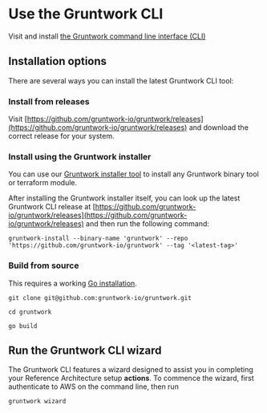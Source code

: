 # Use the Gruntwork CLI

Visit and install [the Gruntwork command line interface (CLI)](github.com/gruntwork-io)

## Installation options 

There are several ways you can install the latest Gruntwork CLI tool:

### Install from releases

Visit [https://github.com/gruntwork-io/gruntwork/releases](https://github.com/gruntwork-io/gruntwork/releases) and download the correct release for your system.

### Install using the Gruntwork installer

You can use our [Gruntwork installer tool](github.com/gruntwork-io/gruntwork) to install any Gruntwork binary tool or terraform module. 

After installing the Gruntwork installer itself, you can look up the latest Gruntwork CLI release at [https://github.com/gruntwork-io/gruntwork/releases](https://github.com/gruntwork-io/gruntwork/releases) and then run the following command: 

`gruntwork-install --binary-name 'gruntwork' --repo 'https://github.com/gruntwork-io/gruntwork' --tag '<latest-tag>'`

### Build from source
This requires a working [Go installation](https://go.dev/doc/install).

`git clone git@github.com:gruntwork-io/gruntwork.git`

`cd gruntwork`

`go build`

## Run the Gruntwork CLI wizard

The Gruntwork CLI features a wizard designed to assist you in completing your Reference Architecture setup **actions**. To commence the wizard, first authenticate to AWS on the command line, then run 

`gruntwork wizard`
